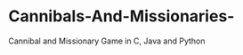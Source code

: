 Cannibals-And-Missionaries-
===========================

Cannibal and Missionary Game in C, Java and Python
